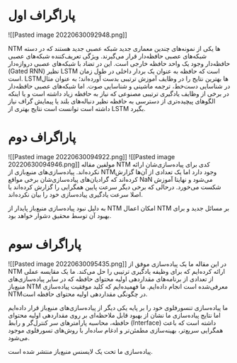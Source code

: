 # پاراگراف اول
![[Pasted image 20220630092948.png]]

NTM ‌ها یکی از نمونه‌‌های چندین معماری جدید شبکه عصبی جدید هستند که در دسته شبکه‌های عصبی حافظه‌دار قرار می‌گیرند. ویژگی تعریف‌کننده شبکه‌های عصبی حافظه‌دار وجود یک واحد حافظه خارجی است. این در تضاد با شبکه‌های عصبی دروازه‌دار (Gated RNN) نظیر LSTM است که حافظه به عنوان یک بردار داخلی در طول زمان است. LSTM‌ها بهترین نتایج را در وظایف آموزش ترتیبی بدست آورده‌اند؛ به عنوان مثال در شناسایی دست‌خط، ترجمه ماشینی و شناسایی صوت. اما شبکه‌های عصبی حافظه‌دار در برخی از وظایف یادگیری ترتیبی مصنوعی که نیاز به حافظه زیاد داشته است و یا اینکه الگوهای پیچیده‌تری از دسترسی به حافظه نظیر دنباله‌های بلند یا پیمایش گراف نیاز داشته است توانست است نتایج بهتری از LSTM بگیرد.

# پاراگراف دوم
![[Pasted image 20220630094922.png]]
![[Pasted image 20220630094946.png]]
مولفین مقاله NTM کدی برای پیاده‌سازی‌شان ارائه نکرده‌اند. پیاده‌سازی‌های منبع‌بازی از NTM‌وجود دارد اما یک تعدادی از آن‌ها گزارش کرده‌اند که گرادیان‌های پیاده‌سازی‌شان برخی مواقع NaN می‌شود و نهایتا آموزش شکست می‌خورد. درحالی که برخی دیگر سرعت پایین همگرایی را گزارش کرده‌اند یا اصلا سرعت یادگیری پیاده‌سازی خود را بیان نکرده‌اند.

به دلیل نبود پیاده‌سازی منبع‌باز پایدار از NTM امکان اعمال NTM بر مسائل جدید و برای بهبود آن توسط محقیق دشوار خواهد بود.

# پاراگراف سوم
![[Pasted image 20220630095435.png]]
در این مقاله ما یک پیاده‌سازی موفق از NTM ارائه کرده‌ایم که برای وظیفه یادگیری ترتیبی را حل می‌کند. ما یک مقایسه عملی از تعدادی از برنامه‌های مقداردهی اولیه محتوای حافظه که در سایر پیاده‌سازی‌های منبع‌باز NTM معرفی‌شده است انجام داده‌ایم. ما فهمیده‌ایم که کلید موفقیت پیاده‌سازی NTM‌در چگونگی مقداردهی اولیه محتوای حافظه است.

ما پیاده‌سازی تنسورفلوی خود را بر پایه یکی دیگر از پیاده‌سازی‌های منبع‌باز قرار داده‌ایم اما نتایج پیاده‌سازی ما نشان از بهبود قابل ملاحظه‌ای بر روی مقداردهی اولیه محتوای حافظه، محاسبه پارامتر‌های سر کنترل‌گر و رابط (Interface) داشته است که باعث همگرایی سریع‌تر، بهینه‌سازی مطمئن‌تر و ادغام ساده‌ار با روش‌های تسورفلوی موجود می‌شود.

پیاده‌سازی ما تحت یک لایسنس منبع‌باز منتشر شده است.